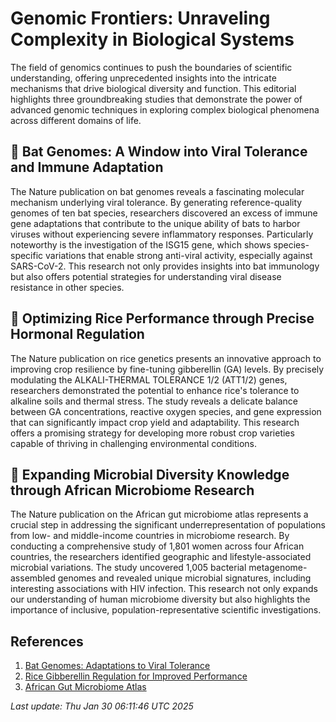 # Genomic Frontiers: Unraveling Complexity in Biological Systems

The field of genomics continues to push the boundaries of scientific understanding, offering unprecedented insights into the intricate mechanisms that drive biological diversity and function. This editorial highlights three groundbreaking studies that demonstrate the power of advanced genomic techniques in exploring complex biological phenomena across different domains of life.

## 🧬 Bat Genomes: A Window into Viral Tolerance and Immune Adaptation

The Nature publication on bat genomes reveals a fascinating molecular mechanism underlying viral tolerance. By generating reference-quality genomes of ten bat species, researchers discovered an excess of immune gene adaptations that contribute to the unique ability of bats to harbor viruses without experiencing severe inflammatory responses. Particularly noteworthy is the investigation of the ISG15 gene, which shows species-specific variations that enable strong anti-viral activity, especially against SARS-CoV-2. This research not only provides insights into bat immunology but also offers potential strategies for understanding viral disease resistance in other species.

## 🌱 Optimizing Rice Performance through Precise Hormonal Regulation

The Nature publication on rice genetics presents an innovative approach to improving crop resilience by fine-tuning gibberellin (GA) levels. By precisely modulating the ALKALI-THERMAL TOLERANCE 1/2 (ATT1/2) genes, researchers demonstrated the potential to enhance rice's tolerance to alkaline soils and thermal stress. The study reveals a delicate balance between GA concentrations, reactive oxygen species, and gene expression that can significantly impact crop yield and adaptability. This research offers a promising strategy for developing more robust crop varieties capable of thriving in challenging environmental conditions.

## 🧫 Expanding Microbial Diversity Knowledge through African Microbiome Research

The Nature publication on the African gut microbiome atlas represents a crucial step in addressing the significant underrepresentation of populations from low- and middle-income countries in microbiome research. By conducting a comprehensive study of 1,801 women across four African countries, the researchers identified geographic and lifestyle-associated microbial variations. The study uncovered 1,005 bacterial metagenome-assembled genomes and revealed unique microbial signatures, including interesting associations with HIV infection. This research not only expands our understanding of human microbiome diversity but also highlights the importance of inclusive, population-representative scientific investigations.

## References

1. [Bat Genomes: Adaptations to Viral Tolerance](https://pubmed.ncbi.nlm.nih.gov/39880942/)
2. [Rice Gibberellin Regulation for Improved Performance](https://pubmed.ncbi.nlm.nih.gov/39880957/)
3. [African Gut Microbiome Atlas](https://pubmed.ncbi.nlm.nih.gov/39880958/)

*Last update: Thu Jan 30 06:11:46 UTC 2025*
